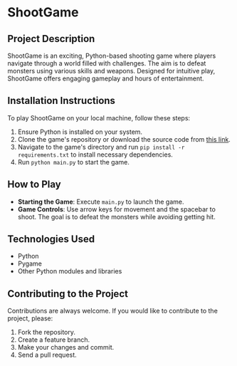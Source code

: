 # ShootGame

## Project Description
ShootGame is an exciting, Python-based shooting game where players navigate through a world filled with challenges. The aim is to defeat monsters using various skills and weapons. Designed for intuitive play, ShootGame offers engaging gameplay and hours of entertainment.

## Installation Instructions
To play ShootGame on your local machine, follow these steps:
1. Ensure Python is installed on your system.
2. Clone the game's repository or download the source code from [this link](https://fatmatnani.github.io/ShootGame/).
3. Navigate to the game's directory and run `pip install -r requirements.txt` to install necessary dependencies.
4. Run `python main.py` to start the game.

## How to Play
- **Starting the Game**: Execute `main.py` to launch the game.
- **Game Controls**: Use arrow keys for movement and the spacebar to shoot. The goal is to defeat the monsters while avoiding getting hit.

## Technologies Used
- Python
- Pygame 
- Other Python modules and libraries

## Contributing to the Project
Contributions are always welcome. If you would like to contribute to the project, please:
1. Fork the repository.
2. Create a feature branch.
3. Make your changes and commit.
4. Send a pull request.

